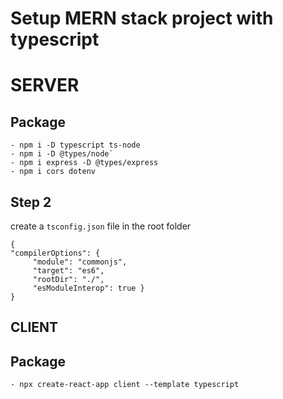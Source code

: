 # Setup MERN stack project with **typescript**

# SERVER

## Package

    - npm i -D typescript ts-node
    - npm i -D @types/node`
    - npm i express -D @types/express
    - npm i cors dotenv

## Step 2

create a `tsconfig.json` file in the root folder

```
{
"compilerOptions": {
     "module": "commonjs",
     "target": "es6",
     "rootDir": "./",
     "esModuleInterop": true }
}

```

## CLIENT

## Package

    - npx create-react-app client --template typescript
